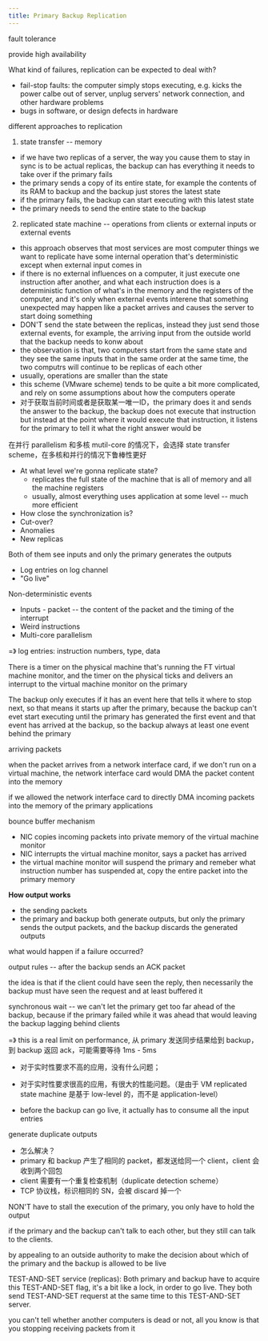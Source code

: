 ```yaml
---
title: Primary Backup Replication
---
```


fault tolerance

provide high availability

What kind of failures, replication can be expected to deal with?

- fail-stop faults: the computer simply stops executing, e.g. kicks the power calbe out of server, unplug servers' network connection, and other hardware problems
- bugs in software, or design defects in hardware

different approaches to replication

1. state transfer -- memory
  - if we have two replicas of a server, the way you cause them to stay in sync is to be actual replicas, the backup can has everything it needs to take over if the primary fails
  - the primary sends a copy of its entire state, for example the contents of its RAM to backup and the backup just stores the latest state
  - if the primary fails, the backup can start executing with this latest state
  - the primary needs to send the entire state to the backup
2. replicated state machine -- operations from clients or external inputs or external events
  - this approach observes that most services are most computer things we want to replicate have some internal operation that's deterministic except when external input comes in
  - if there is no external influences on a computer, it just execute one instruction after another, and what each instruction does is a deterministic function of what's in the memory and the registers of the computer, and it's only when external events interene that something unexpected may happen like a packet arrives and causes the server to start doing something
  - DON'T send the state between the replicas, instead they just send those external events, for example, the arriving input from the outside world that the backup needs to konw about
  - the observation is that, two computers start from the same state and they see the same inputs that in the same order at the same time, the two computrs will continue to be replicas of each other
  - usually, operations are smaller than the state
  - this scheme (VMware scheme) tends to be quite a bit more complicated, and rely on some assumptions about how the computers operate
  - 对于获取当前时间或者是获取某一唯一ID，the primary does it and sends the answer to the backup, the backup does not execute that instruction but instead at the point where it would execute that instruction, it listens for the primary to tell it what the right answer would be

在并行 parallelism 和多核 mutil-core 的情况下，会选择 state transfer scheme，在多核和并行的情况下鲁棒性更好

- At what level we're gonna replicate state?
  - replicates the full state of the machine that is all of memory and all the machine registers
  - usually, almost everything uses application at some level -- much more efficient
- How close the synchronization is?
- Cut-over?
- Anomalies
- New replicas

Both of them see inputs and only the primary generates the outputs

- Log entries on log channel
- "Go live"

Non-deterministic events

- Inputs - packet -- the content of the packet and the timing of the interrupt
- Weird instructions
- Multi-core parallelism

=》 log entries: instruction numbers, type, data

There is a timer on the physical machine that's running the FT virtual machine monitor, and the timer on the physical ticks and delivers an interrupt to the virtual machine monitor on the primary

The backup only executes if it has an event here that tells it where to stop next, so that means it starts up after the primary, because the backup can't evet start executing until the primary has generated the first event and that event has arrived at the backup, so the backup always at least one event behind the primary

arriving packets

when the packet arrives from a network interface card, if we don't run on a virtual machine, the network interface card would DMA the packet content into the memory

if we allowed the network interface card to directly DMA incoming packets into the memory of the primary applications

bounce buffer mechanism

- NIC copies incoming packets into private memory of the virtual machine monitor
- NIC interrupts the virtual machine monitor, says a packet has arrived
- the virtual machine monitor will suspend the primary and remeber what instruction number has suspended at, copy the entire packet into the primary memory

**How output works**

- the sending packets
- the primary and backup both generate outputs, but only the primary sends the output packets, and the backup discards the generated outputs

what would happen if a failure occurred?

output rules -- after the backup sends an ACK packet

the idea is that if the client could have seen the reply, then necessarily the backup must have seen the request and at least buffered it

synchronous wait -- we can't let the primary get too far ahead of the backup, because if the primary failed while it was ahead that would leaving the backup lagging behind clients

=》 this is a real limit on performance, 从 primary 发送同步结果给到 backup，到 backup 返回 ack，可能需要等待 1ms - 5ms

- 对于实时性要求不高的应用，没有什么问题；
- 对于实时性要求很高的应用，有很大的性能问题。（是由于 VM replicated state machine 是基于 low-level 的，而不是 application-level）

- before the backup can go live, it actually has to consume all the input entries

generate duplicate outputs

- 怎么解决？
- primary 和 backup 产生了相同的 packet，都发送给同一个 client，client 会收到两个回包
- client 需要有一个重复检查机制（duplicate detection scheme）
- TCP 协议栈，标识相同的 SN，会被 discard 掉一个

NON'T have to stall the execution of the primary, you only have to hold the output

if the primary and the backup can't talk to each other, but they still can talk to the clients.

by appealing to an outside authority to make the decision about which of the primary and the backup is allowed to be live

TEST-AND-SET service (replicas): Both primary and backup have to acquire this TEST-AND-SET flag, it's a bit like a lock, in order to go live. They both send TEST-AND-SET requerst at the same time to this TEST-AND-SET server.

you can't tell whether another computers is dead or not, all you know is that you stopping receiving packets from it
